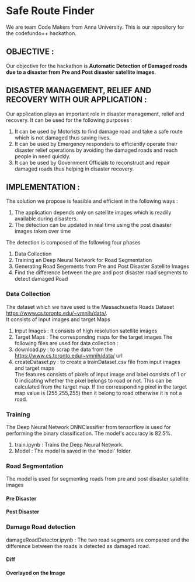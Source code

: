 # Safe Route Finder
We are team Code Makers from Anna University. This is our repository for the codefundo++ hackathon.

## OBJECTIVE : 
   Our objective for the hackathon is **Automatic Detection of Damaged roads due to a disaster from Pre and Post disaster satellite images**.

## DISASTER MANAGEMENT, RELIEF AND RECOVERY WITH OUR APPLICATION :
  Our application plays an important role in disaster management, relief and recovery. It can be used for the following purposes :
  1) It can be used by Motorists to find damage road and take a safe route which is not damaged thus saving lives.
  2) It can be used by Emergency responders to efficiently operate their disaster relief operations by avoiding the damaged roads and reach people in need quickly.
  3) It can be used by Government Officials to reconstruct and repair damaged roads thus helping in disaster recovery.
  
## IMPLEMENTATION : 
   The solution we propose is feasible and efficient in the following ways : 
   1) The application depends only on satellite images which is readily available during disasters.
   2) The detection can be updated in real time using the post disaster images taken over time
   
   The detection is composed of the following four phases  
   1) Data Collection  
   2) Training an Deep Neural Network for Road Segmentation
   3) Generating Road Segements from Pre and Post Disaster Satellite Images
   4) Find the difference between the pre and post disaster road segments to detect damaged Road
   

### Data Collection   
  The dataset which we have used is the Massachusetts Roads Dataset https://www.cs.toronto.edu/~vmnih/data/.  
  It consists of input images and target Maps
  1) Input Images : It consists of high resolution satellite images
  2) Target Maps : The corresponding maps for the target images
  The following files are used for data collection :
  1) download.py : to scrap the data from the https://www.cs.toronto.edu/~vmnih/data/ url
  2) createDataset.py : to create a trainDataset.csv file from input images and target maps  
  The features consists of pixels of input image and label consists of 1 or 0 indicating whether the pixel belongs to road or not. This can be calculated from the target map.
  If the corressponding pixel in the target map value is (255,255,255) then it belong to road otherwise it is not a road.
  
  ### Training
  The Deep Neural Network DNNClassifier from tensorflow is used for performing the binary classification. The model's accuracy is 82.5%.
  1) train.ipynb : Trains the Deep Neural Network.
  2) Model : The model is saved in the 'model' folder.
  
  ### Road Segmentation
  The model is used for segmenting roads from pre and post disaster satellite images
  #### Pre Disaster
  
  
  #### Post Disaster
  
  
  
  ### Damage Road detection
  damageRoadDetector.ipynb : The two road segments are compared and the difference between the roads is detected as damaged road.
  
  #### Diff
  
  
  #### Overlayed on the Image
  
  
  
  
  
    
